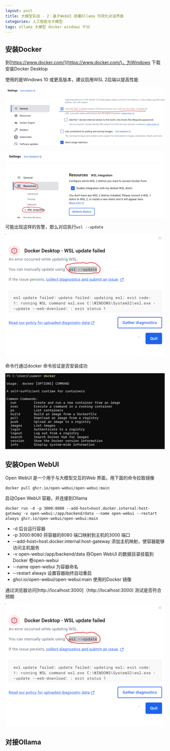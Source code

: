 ```yaml
---
layout: post
title: 大模型实战 - 2：基于WebUI 部署Ollama 可视化对话界面
categories: 人工智能与大模型
tags: ollama 大模型 docker windows 千问 
---
```


## 安装Docker

到[https://www.docker.com/](https://www.docker.com/)，为Windows 下载安装Docker Desktop

使用的是Windows 10 或更高版本，建议启用WSL 2后端以提高性能

![](../media/image/2025-03-08/01.png)

![](../media/image/2025-03-08/02.png)

可能出现这样的告警，那么对应执行`wsl --update`

![](../media/image/2025-03-08/03.png)

命令行通过docker 命令验证是否安装成功

![](../media/image/2025-03-08/04.png)

## 安装Open WebUI

Open WebUI 是一个用于与大模型交互的Web 界面，用下面的命令拉取镜像

```shell
docker pull ghcr.io/open-webui/open-webui:main
```

启动Open WebUI 容器，并连接到Ollama

```shell
docker run -d -p 3000:8080 --add-host=host.docker.internal:host-gateway -v open-webui:/app/backend/data --name open-webui --restart always ghcr.io/open-webui/open-webui:main
```

* -d 后台运行容器
* -p 3000:8080 将容器的8080 端口映射到主机的3000 端口
* --add-host=host.docker.internal:host-gateway 添加主机映射，使容器能够访问主机服务
* -v open-webui:/app/backend/data 将Open WebUI 的数据目录挂载到Docker 卷open-webui
* --name open-webui 为容器命名
* --restart always 设置容器始终自动重启
* ghcr.io/open-webui/open-webui:main 使用的Docker 镜像

通过浏览器访问[http://localhost:3000]（http://localhost:3000) 测试是否符合预期

![](../media/image/2025-03-08/03.png)

## 对接Ollama


